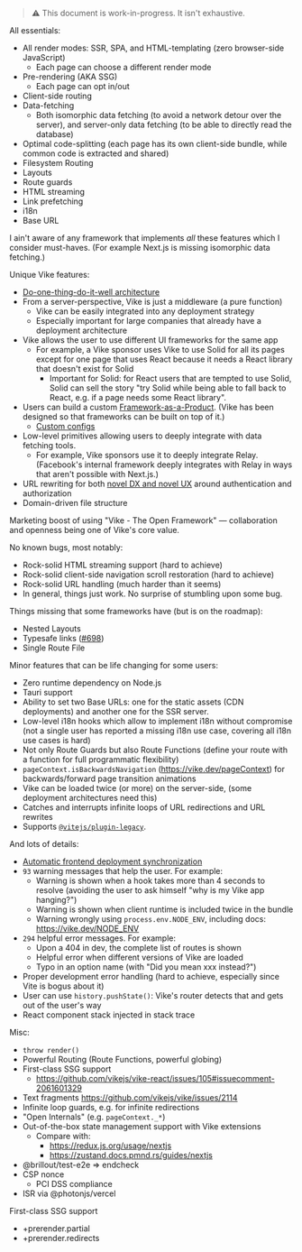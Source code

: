 > :warning: This document is work-in-progress. It isn't exhaustive.

All essentials:
 - All render modes: SSR, SPA, and HTML-templating (zero browser-side JavaScript)
   - Each page can choose a different render mode
 - Pre-rendering (AKA SSG)
   - Each page can opt in/out
 - Client-side routing
 - Data-fetching
   - Both isomorphic data fetching (to avoid a network detour over the server), and server-only data fetching (to be able to directly read the database)
 - Optimal code-splitting (each page has its own client-side bundle, while common code is extracted and shared)
 - Filesystem Routing
 - Layouts
 - Route guards
 - HTML streaming
 - Link prefetching
 - i18n
 - Base URL

I ain't aware of any framework that implements *all* these features which I consider must-haves. (For example Next.js is missing isomorphic data fetching.)

Unique Vike features:
 - [Do-one-thing-do-it-well architecture](https://vike.dev/architecture)
 - From a server-perspective, Vike is just a middleware (a pure function)
   - Vike can be easily integrated into any deployment strategy
   - Especially important for large companies that already have a deployment architecture
 - Vike allows the user to use different UI frameworks for the same app
   - For example, a Vike sponsor uses Vike to use Solid for all its pages except for one page that uses React because it needs a React library that doesn't exist for Solid
     - Important for Solid: for React users that are tempted to use Solid, Solid can sell the story "try Solid while being able to fall back to React, e.g. if a page needs some React library".
 - Users can build a custom [Framework-as-a-Product](https://land.vike.dev/#framework-as-a-product). (Vike has been designed so that frameworks can be built on top of it.)
   - [Custom configs](https://vike.dev/meta)
 - Low-level primitives allowing users to deeply integrate with data fetching tools.
   - For example, Vike sponsors use it to deeply integrate Relay. (Facebook's internal framework deeply integrates with Relay in ways that aren't possible with Next.js.)
 - URL rewriting for both [novel DX and novel UX](https://twitter.com/brillout/status/1687431520569425920) around authentication and authorization
 - Domain-driven file structure

Marketing boost of using "Vike - The Open Framework" &mdash; collaboration and openness being one of Vike's core value.

No known bugs, most notably:
 - Rock-solid HTML streaming support (hard to achieve)
 - Rock-solid client-side navigation scroll restoration (hard to achieve)
 - Rock-solid URL handling (much harder than it seems)
 - In general, things just work. No surprise of stumbling upon some bug.

Things missing that some frameworks have (but is on the roadmap):
 - Nested Layouts
 - Typesafe links ([#698](https://github.com/vikejs/vike/issues/698))
 - Single Route File

Minor features that can be life changing for some users:
- Zero runtime dependency on Node.js
- Tauri support
- Ability to set two Base URLs: one for the static assets (CDN deployments) and another one for the SSR server.
- Low-level i18n hooks which allow to implement i18n without compromise (not a single user has reported a missing i18n use case, covering all i18n use cases is hard)
- Not only Route Guards but also Route Functions (define your route with a function for full programmatic flexibility)
- `pageContext.isBackwardsNavigation` (https://vike.dev/pageContext) for backwards/forward page transition animations
- Vike can be loaded twice (or more) on the server-side, (some deployment architectures need this)
- Catches and interrupts infinite loops of URL redirections and URL rewrites
- Supports [`@vitejs/plugin-legacy`](https://github.com/vitejs/vite/tree/main/packages/plugin-legacy).

And lots of details:
- [Automatic frontend deployment synchronization](https://vike.dev/deploy-sync)
- `93` warning messages that help the user. For example:
  - Warning is shown when a hook takes more than 4 seconds to resolve (avoiding the user to ask himself "why is my Vike app hanging?")
  - Warning is shown when client runtime is included twice in the bundle
  - Warning wrongly using `process.env.NODE_ENV`, including docs: https://vike.dev/NODE_ENV
- `294` helpful error messages. For example:
  - Upon a 404 in dev, the complete list of routes is shown
  - Helpful error when different versions of Vike are loaded
  - Typo in an option name (with "Did you mean xxx instead?")
- Proper development error handling (hard to achieve, especially since Vite is bogus about it)
- User can use `history.pushState()`: Vike's router detects that and gets out of the user's way
- React component stack injected in stack trace

Misc:
- `throw render()`
- Powerful Routing (Route Functions, powerful globing)
- First-class SSG support
  - https://github.com/vikejs/vike-react/issues/105#issuecomment-2061601329
- Text fragments https://github.com/vikejs/vike/issues/2114
- Infinite loop guards, e.g. for infinite redirections
- "Open Internals" (e.g. `pageContext._*`)
- Out-of-the-box state management support with Vike extensions
  - Compare with:
    - https://redux.js.org/usage/nextjs
    - https://zustand.docs.pmnd.rs/guides/nextjs
- @brillout/test-e2e => endcheck
- CSP nonce
  - PCI DSS compliance
- ISR via @photonjs/vercel

First-class SSG support
- +prerender.partial
- +prerender.redirects
